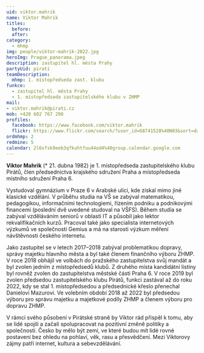 ```yaml
---
uid: viktor.mahrik
name: Viktor Mahrik
titles:
  before: 
  after:
category:          
  - mhmp
img: people/viktor-mahrik-2022.jpg
heroImg: Prague_panorama.jpeg
description: zastupitel hl. města Prahy
partyUid: pirati
teamDescription:
  mhmp: 1. místopředseda zast. klubu
funkce: 
  - zastupitel hl. města Prahy
  - 1. místopředseda zastupitelského klubu v ZHMP
mail:
- viktor.mahrik@pirati.cz
mob: +420 602 767 298
profiles:
  facebook: https://www.facebook.com/viktor.mahrik
  flickr: https://www.flickr.com/search/?user_id=68741528%40N03&sort=date-taken-desc&text=viktor%20mahrik&view_all=1
ordmhmp: 2
redmine: 5
calendar: 2l6sfsk9eeb3qfkuhtfuu44od4%40group.calendar.google.com
---
```


**Viktor Mahrik** (* 21. dubna 1982) je 1. místopředseda zastupitelského klubu Pirátů, člen předsednictva krajského sdružení Praha a místopředseda místního sdružení Praha 6. 

Vystudoval gymnázium v Praze 6 v Arabské ulici, kde získal mimo jiné klasické vzdělání. V průběhu studia na VŠ se zabýval matematikou, pedagogikou, informačními technologiemi, řízením podniku a podnikovými financemi (poslední dvě uvedené studoval na VŠFS). Během studia se zabýval vzděláváním seniorů v oblasti IT a působil jako lektor rekvalifikačních kurzů. Pracoval také jako specialista internetových výzkumů ve společnosti Gemius a má na starosti výzkum měření návštěvnosti českého internetu.

Jako zastupitel se v letech 2017–2018 zabýval problematikou dopravy, správy majetku hlavního města a byl také členem finančního výboru ZHMP. V roce 2018 obhájil ve volbách do pražského zastupitelstva svůj mandát a byl zvolen jedním z místopředsedů klubů. Z druhého místa kandidátní listiny byl rovněž zvolen do zastupitelstva městské části Praha 6. V roce 2019 byl zvolen předsedou zastupitelského klubu Pirátů, funkci zastával až do roku 2022, kdy se stal 1. místopředsedou a předsednické křeslo přenechal Danielovi Mazurovi. Ve volebním období 2018 až 2022 byl předsedou výboru pro správu majetku a majetkové podíly ZHMP a členem výboru pro dopravu ZHMP.

V rámci svého působení v Pirátské straně by Viktor rád přispěl k tomu, aby se lidé spojili a začali spolupracovat na pozitivní změně politiky a společnosti. Česko by mělo být zemí, ve které budou mít lidé rovné postavení bez ohledu na pohlaví, věk, rasu a přesvědčení. Mezi Viktorovy zájmy patří internet, kultura a sebevzdělávání.
